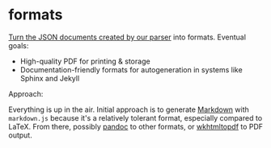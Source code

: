 # formats

[Turn the JSON documents created by our parser](https://github.com/openlawdc/dc-decoded) into
formats. Eventual goals:

* High-quality PDF for printing & storage
* Documentation-friendly formats for autogeneration in systems like Sphinx and Jekyll

Approach:

Everything is up in the air. Initial approach is to generate [Markdown](http://daringfireball.net/projects/markdown/)
with `markdown.js` because it's a relatively tolerant format, especially
compared to LaTeX. From there, possibly [pandoc](http://johnmacfarlane.net/pandoc/)
to other formats, or [wkhtmltopdf](http://code.google.com/p/wkhtmltopdf/) to
PDF output.
